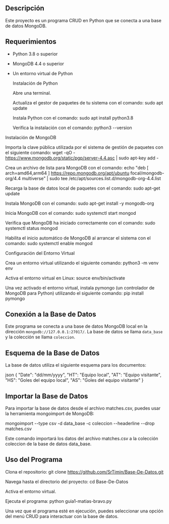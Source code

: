 ## Descripción

Este proyecto es un programa CRUD en Python que se conecta a una base de datos MongoDB.

## Requerimientos

- Python 3.8 o superior
- MongoDB 4.4 o superior
- Un entorno virtual de Python
  
  Instalación de Python

    Abre una terminal.

    Actualiza el gestor de paquetes de tu sistema con el comando: sudo apt update

    Instala Python con el comando: sudo apt install python3.8

    Verifica la instalación con el comando: python3 --version

Instalación de MongoDB

  Importa la clave pública utilizada por el sistema de gestión de paquetes con el siguiente comando: wget -qO - https://www.mongodb.org/static/pgp/server-4.4.asc | sudo apt-key add -
  
  Crea un archivo de lista para MongoDB con el comando: echo "deb [ arch=amd64,arm64 ] https://repo.mongodb.org/apt/ubuntu focal/mongodb-org/4.4 multiverse" | sudo tee /etc/apt/sources.list.d/mongodb-org-4.4.list
  
  Recarga la base de datos local de paquetes con el comando: sudo apt-get update
  
  Instala MongoDB con el comando: sudo apt-get install -y mongodb-org
  
  Inicia MongoDB con el comando: sudo systemctl start mongod
  
  Verifica que MongoDB ha iniciado correctamente con el comando: sudo systemctl status mongod
  
  Habilita el inicio automático de MongoDB al arrancar el sistema con el comando: sudo systemctl enable mongod

Configuración del Entorno Virtual

  Crea un entorno virtual utilizando el siguiente comando: python3 -m venv env
  
  Activa el entorno virtual en Linux: source env/bin/activate
  
  Una vez activado el entorno virtual, instala pymongo (un controlador de MongoDB para Python) utilizando el siguiente comando: pip install pymongo

## Conexión a la Base de Datos

Este programa se conecta a una base de datos MongoDB local en la dirección `mongodb://127.0.0.1:27017/`. La base de datos se llama `data_base` y la colección se llama `coleccion`.

## Esquema de la Base de Datos

La base de datos utiliza el siguiente esquema para los documentos:

json
{
    "Date": "dd/mm/yyyy",
    "HT": "Equipo local",
    "AT": "Equipo visitante",
    "HS": "Goles del equipo local",
    "AS": "Goles del equipo visitante"
}

## Importar la Base de Datos

Para importar la base de datos desde el archivo matches.csv, puedes usar la herramienta mongoimport de MongoDB:

mongoimport --type csv -d data_base -c coleccion --headerline --drop matches.csv

Este comando importará los datos del archivo matches.csv a la colección coleccion de la base de datos data_base.

## Uso del Programa

  Clona el repositorio: git clone https://github.com/SrTimin/Base-De-Datos.git
  
  Navega hasta el directorio del proyecto: cd Base-De-Datos
  
  Activa el entorno virtual.
  
  Ejecuta el programa: python guia1-matias-bravo.py

Una vez que el programa esté en ejecución, puedes seleccionar una opción del menú CRUD para interactuar con la base de datos.
